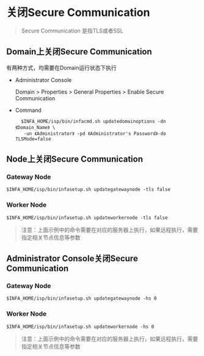 # 关闭Secure Communication

> Secure Communication 是指TLS或者SSL

## Domain上关闭Secure Communication

有两种方式，均需要在Domain运行状态下执行

* Administrator Console

  Domain &gt; Properties &gt; General Properties &gt; Enable Secure Communication

* Command

  ```shell
    $INFA_HOME/isp/bin/infacmd.sh updatedomainoptions -dn 《Domain_Name》 \
     -un 《Administrator》 -pd 《Administrator's Password》-do TLSMode=false
  ```

## Node上关闭Secure Communication

### Gateway Node

```shell
$INFA_HOME/isp/bin/infasetup.sh updategatewaynode -tls false
```

### Worker Node

```
$INFA_HOME/isp/bin/infasetup.sh updateworkernode -tls false
```

> 注意：上面示例中的命令需要在对应的服务器上执行，如果远程执行，需要指定相关节点信息等参数



## Administrator Console关闭Secure Communication

### Gateway Node

```shell
$INFA_HOME/isp/bin/infasetup.sh updategatewaynode -hs 0
```

### Worker Node

```
$INFA_HOME/isp/bin/infasetup.sh updateworkernode -hs 0
```

> 注意：上面示例中的命令需要在对应的服务器上执行，如果远程执行，需要指定相关节点信息等参数



